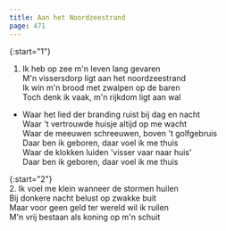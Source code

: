```yaml
---
title: Aan het Noordzeestrand 
page: 471
---  
```


{:start="1"}  
1.  Ik heb op zee m'n leven lang gevaren  
M'n vissersdorp ligt aan het noordzeestrand  
Ik win m'n brood met zwalpen op de baren  
Toch denk ik vaak, m'n rijkdom ligt aan wal  


- Waar het lied der branding ruist bij dag en nacht  
Waar 't vertrouwde huisje altijd op me wacht  
Waar de meeuwen schreeuwen, boven 't golfgebruis  
Daar ben ik geboren, daar voel ik me thuis  
Waar de klokken luiden 'visser vaar naar huis'  
Daar ben ik geboren, daar voel ik me thuis  


{:start="2"}  
2. Ik voel me klein wanneer de stormen huilen  
Bij donkere nacht belust op zwakke buit  
Maar voor geen geld ter wereld wil ik ruilen  
M'n vrij bestaan als koning op m'n schuit  